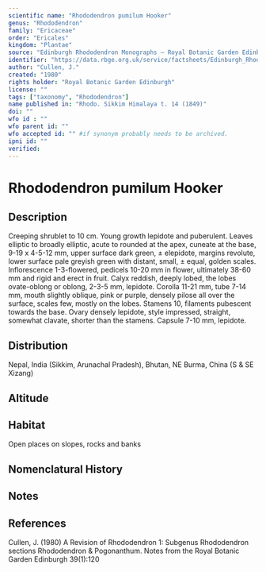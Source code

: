 ```yaml
---
scientific name: "Rhododendron pumilum Hooker"
genus: "Rhododendron"
family: "Ericaceae"
order: "Ericales"
kingdom: "Plantae"
source: "Edinburgh Rhododendron Monographs – Royal Botanic Garden Edinburgh"
identifier: "https://data.rbge.org.uk/service/factsheets/Edinburgh_Rhododendron_Monographs.xhtml"
author: "Cullen, J."
created: "1980"
rights holder: "Royal Botanic Garden Edinburgh"
license: ""
tags: ["taxonomy", "Rhododendron"]
name published in: "Rhodo. Sikkim Himalaya t. 14 (1849)"
doi: ""
wfo id : ""
wfo parent id: ""
wfo accepted id: "" #if synonym probably needs to be archived.                      
ipni id: ""
verified:
---
```


                       

# Rhododendron pumilum Hooker

## Description
Creeping shrublet to 10 cm. Young growth lepidote and puberulent. Leaves elliptic to broadly elliptic, acute to rounded at the apex, cuneate at the base, 9-19 x 4-5-12 mm, upper surface dark green, ± elepidote, margins revolute, lower surface pale greyish green with distant, small, ± equal, golden scales. Inflorescence 1-3-flowered, pedicels 10-20 mm in flower, ultimately 38-60 mm and rigid and erect in fruit. Calyx reddish, deeply lobed, the lobes ovate-oblong or oblong, 2-3-5 mm, lepidote. Corolla 11-21 mm, tube 7-14 mm, mouth slightly oblique, pink or purple, densely pilose all over the surface, scales few, mostly on the lobes. Stamens 10, filaments pubescent towards the base. Ovary densely lepidote, style impressed, straight, somewhat clavate, shorter than the stamens. Capsule 7-10 mm, lepidote.

## Distribution
Nepal, India (Sikkim, Arunachal Pradesh), Bhutan, NE Burma, China (S & SE Xizang)

## Altitude


## Habitat
Open places on slopes, rocks and banks

## Nomenclatural History

                       
## Notes


## References

Cullen, J. (1980) A Revision of Rhododendron 1: Subgenus Rhododendron sections Rhododendron & Pogonanthum. Notes from the Royal Botanic Garden Edinburgh 39(1):120
